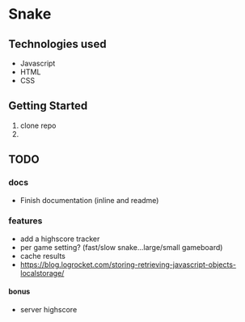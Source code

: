 # Snake
## Technologies used
- Javascript
- HTML
- CSS
## Getting Started
1. clone repo
2. 
## TODO
### docs
- Finish documentation (inline and readme)
### features
- add a highscore tracker
 - per game setting? (fast/slow snake...large/small gameboard)
 - cache results
 - https://blog.logrocket.com/storing-retrieving-javascript-objects-localstorage/
 
#### bonus
- server highscore
